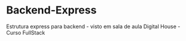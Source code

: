 # Backend-Express
Estrutura express para backend - visto em sala de aula Digital House - Curso FullStack
